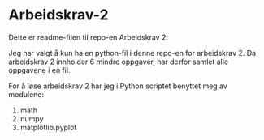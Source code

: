 # Arbeidskrav-2

Dette er readme-filen til repo-en Arbeidskrav 2. 

Jeg har valgt å kun ha en python-fil i denne repo-en for arbeidskrav 2. Da arbeidskrav 2 innholder 6 mindre oppgaver, har derfor samlet alle oppgavene i en fil.

For å løse arbeidskrav 2 har jeg i Python scriptet benyttet meg av modulene:
1. math
2. numpy
3. matplotlib.pyplot

